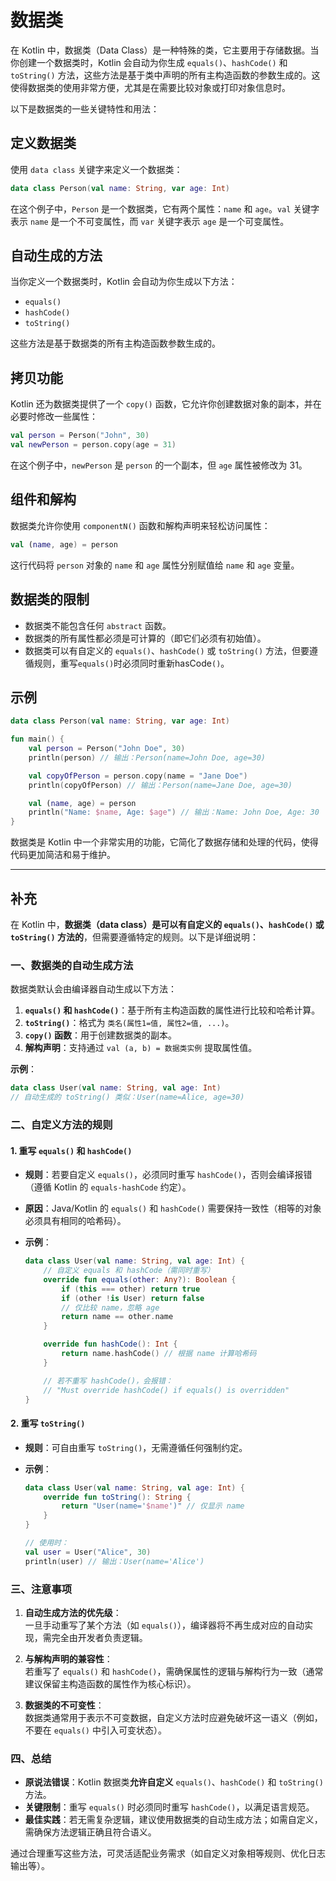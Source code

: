 # 数据类

在 Kotlin 中，数据类（Data Class）是一种特殊的类，它主要用于存储数据。当你创建一个数据类时，Kotlin 会自动为你生成 `equals()`、`hashCode()` 和 `toString()` 方法，这些方法是基于类中声明的所有主构造函数的参数生成的。这使得数据类的使用非常方便，尤其是在需要比较对象或打印对象信息时。

以下是数据类的一些关键特性和用法：

## 定义数据类

使用 `data class` 关键字来定义一个数据类：

```kotlin
data class Person(val name: String, var age: Int)
```

在这个例子中，`Person` 是一个数据类，它有两个属性：`name` 和 `age`。`val` 关键字表示 `name` 是一个不可变属性，而 `var` 关键字表示 `age` 是一个可变属性。

## 自动生成的方法

当你定义一个数据类时，Kotlin 会自动为你生成以下方法：

- `equals()`
- `hashCode()`
- `toString()`

这些方法是基于数据类的所有主构造函数参数生成的。

## 拷贝功能

Kotlin 还为数据类提供了一个 `copy()` 函数，它允许你创建数据对象的副本，并在必要时修改一些属性：

```kotlin
val person = Person("John", 30)
val newPerson = person.copy(age = 31)
```

在这个例子中，`newPerson` 是 `person` 的一个副本，但 `age` 属性被修改为 31。

## 组件和解构

数据类允许你使用 `componentN()` 函数和解构声明来轻松访问属性：

```kotlin
val (name, age) = person
```

这行代码将 `person` 对象的 `name` 和 `age` 属性分别赋值给 `name` 和 `age` 变量。

## 数据类的限制

- 数据类不能包含任何 `abstract` 函数。
- 数据类的所有属性都必须是可计算的（即它们必须有初始值）。
- 数据类可以有自定义的 `equals()`、`hashCode()` 或 `toString()` 方法，但要遵循规则，重写`equals()`时必须同时重新hasCode`()`。

## 示例

```kotlin
data class Person(val name: String, var age: Int)

fun main() {
    val person = Person("John Doe", 30)
    println(person) // 输出：Person(name=John Doe, age=30)

    val copyOfPerson = person.copy(name = "Jane Doe")
    println(copyOfPerson) // 输出：Person(name=Jane Doe, age=30)

    val (name, age) = person
    println("Name: $name, Age: $age") // 输出：Name: John Doe, Age: 30
}
```

数据类是 Kotlin 中一个非常实用的功能，它简化了数据存储和处理的代码，使得代码更加简洁和易于维护。

---

## 补充

在 Kotlin 中，**数据类（data class）是可以有自定义的 `equals()`、`hashCode()` 或 `toString()` 方法的**，但需要遵循特定的规则。以下是详细说明：

### **一、数据类的自动生成方法**

数据类默认会由编译器自动生成以下方法：

1. **`equals()` 和 `hashCode()`**：基于所有主构造函数的属性进行比较和哈希计算。
2. **`toString()`**：格式为 `类名(属性1=值, 属性2=值, ...)`。
3. **`copy()` 函数**：用于创建数据类的副本。
4. **解构声明**：支持通过 `val (a, b) = 数据类实例` 提取属性值。

**示例**：

```kotlin
data class User(val name: String, val age: Int)
// 自动生成的 toString() 类似：User(name=Alice, age=30)
```

### **二、自定义方法的规则**

#### **1. 重写 `equals()` 和 `hashCode()`**

- **规则**：若要自定义 `equals()`，必须同时重写 `hashCode()`，否则会编译报错（遵循 Kotlin 的 `equals-hashCode` 约定）。
- **原因**：Java/Kotlin 的 `equals()` 和 `hashCode()` 需要保持一致性（相等的对象必须具有相同的哈希码）。
- **示例**：

  ```kotlin
  data class User(val name: String, val age: Int) {
      // 自定义 equals 和 hashCode（需同时重写）
      override fun equals(other: Any?): Boolean {
          if (this === other) return true
          if (other !is User) return false
          // 仅比较 name，忽略 age
          return name == other.name
      }

      override fun hashCode(): Int {
          return name.hashCode() // 根据 name 计算哈希码
      }

      // 若不重写 hashCode()，会报错：
      // "Must override hashCode() if equals() is overridden"
  }
  ```

#### **2. 重写 `toString()`**

- **规则**：可自由重写 `toString()`，无需遵循任何强制约定。
- **示例**：

  ```kotlin
  data class User(val name: String, val age: Int) {
      override fun toString(): String {
          return "User(name='$name')" // 仅显示 name
      }
  }

  // 使用时：
  val user = User("Alice", 30)
  println(user) // 输出：User(name='Alice')
  ```

### **三、注意事项**

1. **自动生成方法的优先级**：  
   一旦手动重写了某个方法（如 `equals()`），编译器将不再生成对应的自动实现，需完全由开发者负责逻辑。

2. **与解构声明的兼容性**：  
   若重写了 `equals()` 和 `hashCode()`，需确保属性的逻辑与解构行为一致（通常建议保留主构造函数的属性作为核心标识）。

3. **数据类的不可变性**：  
   数据类通常用于表示不可变数据，自定义方法时应避免破坏这一语义（例如，不要在 `equals()` 中引入可变状态）。

### **四、总结**

- **原说法错误**：Kotlin 数据类**允许自定义** `equals()`、`hashCode()` 和 `toString()` 方法。
- **关键限制**：重写 `equals()` 时必须同时重写 `hashCode()`，以满足语言规范。
- **最佳实践**：若无需复杂逻辑，建议使用数据类的自动生成方法；如需自定义，需确保方法逻辑正确且符合语义。

通过合理重写这些方法，可灵活适配业务需求（如自定义对象相等规则、优化日志输出等）。
